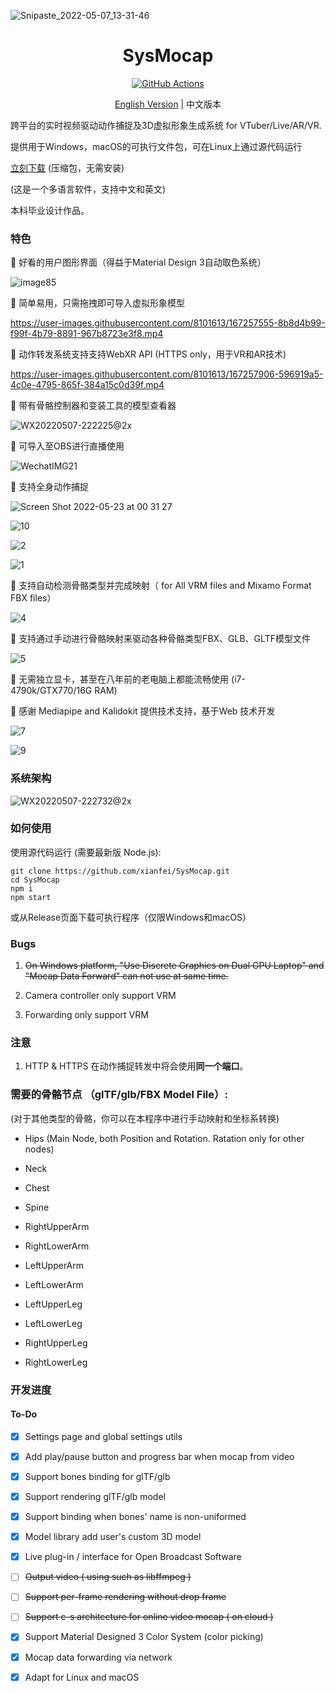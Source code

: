 ![Snipaste_2022-05-07_13-31-46](README.assets/Snipaste_2022-05-07_13-31-46.png)

<h1 align="center">
SysMocap
</h1>

<p align="center">
<a href="https://github.com/xianfei/SysMocap/actions" target="_blank">
<img src="https://github.com/xianfei/SysMocap/actions/workflows/main.yml/badge.svg" alt="GitHub Actions" />
</a>
</p>

<p align="center">
<a href="./README.md">English Version</a>  | 中文版本
</p>

跨平台的实时视频驱动动作捕捉及3D虚拟形象生成系统 for VTuber/Live/AR/VR.

提供用于Windows，macOS的可执行文件包，可在Linux上通过源代码运行

[立刻下载](https://github.com/xianfei/SysMocap/releases) (压缩包，无需安装)

(这是一个多语言软件，支持中文和英文)

本科毕业设计作品。

### 特色

🌟 好看的用户图形界面（得益于Material Design 3自动取色系统）

![image85](README.assets/image85.png)

🌟 简单易用，只需拖拽即可导入虚拟形象模型

https://user-images.githubusercontent.com/8101613/167257555-8b8d4b99-f99f-4b79-8891-967b8723e3f8.mp4

🌟 动作转发系统支持支持WebXR API (HTTPS only，用于VR和AR技术)

https://user-images.githubusercontent.com/8101613/167257906-596919a5-4c0e-4795-865f-384a15c0d39f.mp4

🌟 带有骨骼控制器和变装工具的模型查看器

![WX20220507-222225@2x](README.assets/WX20220507-222225@2x.png)

🌟 可导入至OBS进行直播使用

![WechatIMG21](README.assets/WechatIMG21.jpeg)

🌟 支持全身动作捕捉

![Screen Shot 2022-05-23 at 00 31 27](https://user-images.githubusercontent.com/8101613/171019881-8b95a1fd-c513-430e-b55e-a449a3524e7b.png)

![10](https://user-images.githubusercontent.com/8101613/172043152-03239ea2-77a8-4a6c-bfdb-80b2b4d2d0cf.gif)

![2](https://user-images.githubusercontent.com/8101613/172043163-c60a7dce-9547-4a21-a07e-7a28c4a53021.gif)

![1](https://user-images.githubusercontent.com/8101613/172043173-9a6f6620-a3c4-433f-9a35-93b3cc3eb091.gif)

🌟 支持自动检测骨骼类型并完成映射（ for All VRM files and Mixamo Format FBX files）

![4](https://user-images.githubusercontent.com/8101613/172043233-d09fb829-290c-466e-9f81-5c79a2c04ad4.gif)

🌟 支持通过手动进行骨骼映射来驱动各种骨骼类型FBX、GLB、GLTF模型文件

![5](https://user-images.githubusercontent.com/8101613/172043269-82a90435-08ca-412f-87cc-6c76b301ab09.gif)

🌟 无需独立显卡，甚至在八年前的老电脑上都能流畅使用 (i7-4790k/GTX770/16G RAM)

🌟 感谢 Mediapipe and Kalidokit 提供技术支持，基于Web 技术开发

![7](https://user-images.githubusercontent.com/8101613/172043337-9da13783-d8e9-4c8e-9f45-bdbe027d70d7.gif)

![9](https://user-images.githubusercontent.com/8101613/172043340-9ee27a62-8972-47ab-bfdc-38ff16fd10da.gif)

### 系统架构

![WX20220507-222732@2x](README.assets/WX20220507-222732@2x.png)

### 如何使用

使用源代码运行 (需要最新版 Node.js):

```shell
git clone https://github.com/xianfei/SysMocap.git
cd SysMocap
npm i
npm start
```

或从Release页面下载可执行程序（仅限Windows和macOS）

### Bugs

1. ~~On Windows platform, "Use Discrete Graphics on Dual GPU Laptop" and "Mocap Data Forward" can not use at same time.~~

2. Camera controller only support VRM

3. Forwarding only support VRM

### 注意

1. HTTP & HTTPS 在动作捕捉转发中将会使用**同一个端口**。

### 需要的骨骼节点 （glTF/glb/FBX Model File）:

(对于其他类型的骨骼，你可以在本程序中进行手动映射和坐标系转换)

- Hips (Main Node, both Position and Rotation. Ratation only for other nodes)

- Neck

- Chest

- Spine

- RightUpperArm

- RightLowerArm

- LeftUpperArm

- LeftLowerArm

- LeftUpperLeg

- LeftLowerLeg

- RightUpperLeg

- RightLowerLeg

### 开发进度

#### To-Do

- [x] Settings page and global settings utils

- [x] Add play/pause button and progress bar when mocap from video 

- [x] Support bones binding for glTF/glb

- [x] Support rendering glTF/glb model

- [x] Support binding when bones' name is non-uniformed

- [x] Model library add user's custom 3D model

- [x] Live plug-in / interface for Open Broadcast Software

- [ ] ~~Output video ( using such as libffmpeg )~~

- [ ] ~~Support per-frame rendering without drop frame~~

- [ ] ~~Support c-s architecture for online video mocap ( on cloud )~~

- [x] Support Material Designed 3 Color System (color picking)

- [x] Mocap data forwarding via network

- [x] Adapt for Linux and macOS 
